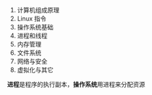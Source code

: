1. 计算机组成原理
2. Linux 指令
3. 操作系统基础
4. 进程和线程
5. 内存管理
6. 文件系统
7. 网络与安全
8. 虚拟化与其它

**进程**是程序的执行副本，**操作系统**用进程来分配资源


